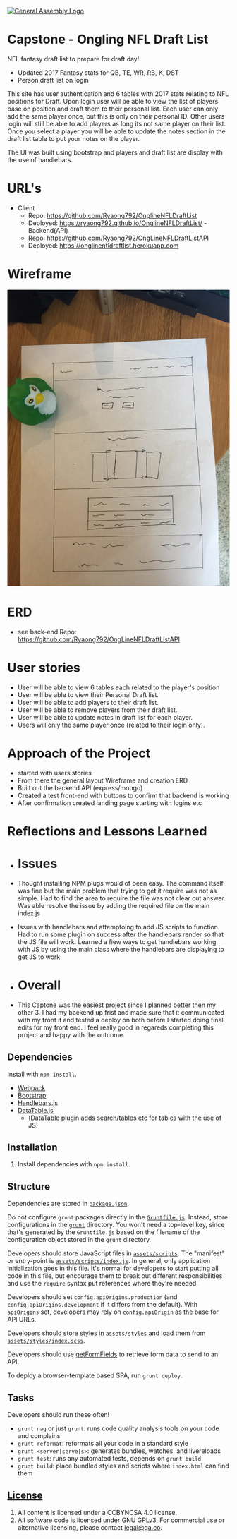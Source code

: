 [![General Assembly Logo](https://camo.githubusercontent.com/1a91b05b8f4d44b5bbfb83abac2b0996d8e26c92/687474703a2f2f692e696d6775722e636f6d2f6b6538555354712e706e67)](https://generalassemb.ly/education/web-development-immersive)

# Capstone - Ongling NFL Draft List

NFL fantasy draft list to prepare for draft day!
- Updated 2017 Fantasy stats for QB, TE, WR, RB, K, DST
- Person draft list on login

This site has user authentication and 6 tables with 2017 stats relating to NFL positions for Draft.  Upon login
user will be able to view the list of players base on position and draft them to their personal list.  Each user
can only add the same player once, but this is only on their personal ID.  Other users login will still be able to
add players as long its not same player on their list.  Once you select a player you will be able to update the notes
section in the draft list table to put your notes on the player.

The UI was built using bootstrap and players and draft list are display with the use of handlebars.

# URL's
- Client
  - Repo: https://github.com/Ryaong792/OnglineNFLDraftList
  - Deployed: https://ryaong792.github.io/OnglineNFLDraftList/
-Backend(API)
  - Repo: https://github.com/Ryaong792/OngLineNFLDraftListAPI
  - Deployed: https://onglinenfldraftlist.herokuapp.com

# Wireframe
![Wireframe](/WireFrame.jpg)
# ERD
  - see back-end Repo: https://github.com/Ryaong792/OngLineNFLDraftListAPI

# User stories
- User will be able to view 6 tables each related to the player's position
- User will be able to view their Personal Draft list.
- User will be able to add players to their draft list.
- User will be able to remove players from their draft list.
- User will be able to update notes in draft list for each player.
- Users will only the same player once (related to their login only).

# Approach of the Project
- started with users stories
- From there the general layout Wireframe and creation ERD
- Built out the backend API (express/mongo)
- Created a test front-end with buttons to confirm that backend is working
- After confirmation created landing page starting with logins etc

# Reflections and Lessons Learned

-  # Issues
  - Thought installing NPM plugs would of been easy.  The command itself
    was fine but the main problem that trying to get it require was not as simple.
    Had to find the area to require the file was not clear cut answer.  Was able
    resolve the issue by adding the required file on the main index.js
  - Issues with handlebars and attemptoing to add JS scripts to function.  Had to
    run some plugin on success after the handlebars render so that the JS file
    will work.  Learned a fiew ways to get handlebars working with JS by using the
    main class where the handlebars are displaying to get JS to work.

-  # Overall
  - This Captone was the easiest project since I planned better then my other 3.
    I had my backend up frist and made sure that it communicated with my front it
    and tested a deploy on both before I started doing final edits for my front end.
    I feel really good in regareds completing this project and happy with the outcome.



## Dependencies

Install with `npm install`.

-   [Webpack](https://webpack.github.io)
-   [Bootstrap](http://getbootstrap.com)
-   [Handlebars.js](http://handlebarsjs.com)
-   [DataTable.js](https://datatables.net)
    - (DataTable plugin adds search/tables etc for tables with the use of JS)


## Installation

1.  Install dependencies with `npm install`.


## Structure

Dependencies are stored in [`package.json`](package.json).

Do not configure `grunt` packages directly in the
[`Gruntfile.js`](Gruntfile.js). Instead, store configurations in the
[`grunt`](grunt) directory. You won't need a top-level key, since that's
generated by the `Gruntfile.js` based on the filename of the configuration
object stored in the `grunt` directory.

Developers should store JavaScript files in [`assets/scripts`](assets/scripts).
The "manifest" or entry-point is
[`assets/scripts/index.js`](assets/scripts/index.js). In general, only
application initialization goes in this file. It's normal for developers to
start putting all code in this file, but encourage them to break out different
responsibilities and use the `require` syntax put references where they're
needed.

Developers should set `config.apiOrigins.production` (and
`config.apiOrigins.development` if it differs from the default).  With
`apiOrigins` set, developers may rely on `config.apiOrigin` as the base for API
URLs.

Developers should store styles in [`assets/styles`](assets/styles) and load them
from [`assets/styles/index.scss`](assets/styles/index.scss).

Developers should use [getFormFields](forms.md) to retrieve form data to send to
an API.

To deploy a browser-template based SPA, run `grunt deploy`.

## Tasks

Developers should run these often!

-   `grunt nag` or just `grunt`: runs code quality analysis tools on your code
    and complains
-   `grunt reformat`: reformats all your code in a standard style
-   `grunt <server|serve|s>`: generates bundles, watches, and livereloads
-   `grunt test`: runs any automated tests, depends on `grunt build`
-   `grunt build`: place bundled styles and scripts where `index.html` can find
    them

## [License](LICENSE)

1.  All content is licensed under a CC­BY­NC­SA 4.0 license.
1.  All software code is licensed under GNU GPLv3. For commercial use or
    alternative licensing, please contact legal@ga.co.
